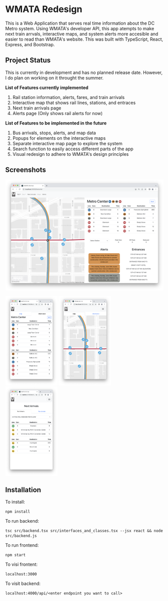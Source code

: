 # WMATA Redesign

This is a Web Application that serves real time information about the DC Metro system. Using WMATA's developer API, this app atempts to make next train arrvals, interactive maps, and system alerts more accesible and easier to read than WMATA's website. This was built with TypeScript, React, Express, and Bootstrap.

## Project Status

This is currently in development and has no planned release date. However, I do plan on working on it throught the summer.

**List of Features currently implemented**

1. Rail station information, alerts, fares, and train arrivals
2. Interactive map that shows rail lines, stations, and entraces
3. Next train arrivals page
4. Alerts page (Only shows rail alerts for now)

**List of Features to be implemented in the future**

1. Bus arrivals, stops, alerts, and map data
2. Popups for elements on the interactive maps
3. Separate interactive map page to explore the system
4. Search function to easily access different parts of the app
5. Visual redesign to adhere to WMATA's design principles

## Screenshots

![Screenshot of Metro Center Information screen. It includes real time arrivals, alerts, maps, and entrance locations](readme_files/Station-info-page.png?raw=true "Metro Center Station Information Screen on Desktop")





<p float="center">
<img width="33%" src="readme_files/mobile-station-info.png?raw=true">
<img width="33%" src="readme_files/mobile-station-map.png?raw=true">
<img width="33%" src="readme_files/mobile-next-arrival.png?raw=true">
</p>


## Installation

To install:
```
npm install
```
To run backend:
```
tsc src/backend.tsx src/interfaces_and_classes.tsx --jsx react && node src/backend.js
```
To run frontend:
```
npm start
```
To visi frontent:
```
localhost:3000
```
To visit backend:
```
localhost:4000/api/<enter endpoint you want to call>
```
